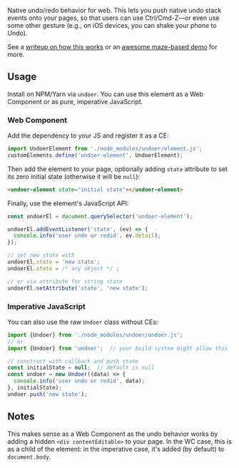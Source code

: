 Native undo/redo behavior for web.
This lets you push native undo stack events onto your pages, so that users can use Ctrl/Cmd-Z—or even use some other gesture (e.g., on iOS devices, you can shake your phone to Undo).

See a [writeup on how this works](https://dev.to/chromiumdev/-native-undo--redo-for-the-web-3fl3) or an [awesome maze-based demo](https://codepen.io/samthor/pen/WJvLxd) for more.

## Usage

Install on NPM/Yarn via `undoer`.
You can use this element as a Web Component or as pure, imperative JavaScript.

### Web Component

Add the dependency to your JS and register it as a CE:

```js
import UndoerElement from './node_modules/undoer/element.js';
customElements.define('undoer-element', UndoerElement);
```

Then add the element to your page, optionally adding `state` attribute to set its zero initial state (otherwise it will be `null`):

```html
<undoer-element state="initial state"></undoer-element>
```

Finally, use the element's JavaScript API:

```js
const undoerEl = document.querySelector('undoer-element');

undoerEl.addEventListener('state', (ev) => {
  console.info('user undo or redid', ev.detail);
});

// set new state with
undoerEl.state = 'new state';
undoerEl.state = /* any object */ ;

// or via attribute for string state
undoerEl.setAttribute('state', 'new state');

```

### Imperative JavaScript

You can also use the raw `Undoer` class without CEs:

```js
import {Undoer} from './node_modules/undoer/undoer.js';
// or
import {Undoer} from 'undoer';  // your build system might allow this

// construct with callback and push state
const initialState = null;  // default is null
const undoer = new Undoer((data) => {
  console.info('user undo or redid', data);
}, initialState);
undoer.push('new state');
```

## Notes

This makes sense as a Web Component as the undo behavior works by adding a hidden `<div contentEditable>` to your page.
In the WC case, this is as a child of the element: in the imperative case, it's added (by default) to `document.body`.
